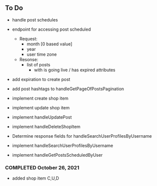 To Do
- 


- handle post schedules

- endpoint for accessing post scheduled
    - Request:
        - month [0 based value]
        - year
        - user time zone
    - Resonse:
        - list of posts
            - with is going live / has expired attributes


- add expiration to create post









- add post hashtags to handleGetPageOfPostsPagination

- implement create shop item
- implement update shop item
- implement handleUpdatePost
- implement handleDeleteShopItem


- Determine response fields for handleSearchUserProfilesByUsername
- implement handleSearchUserProfilesByUsername
- implement handleGetPostsScheduledByUser



### COMPLETED October 26, 2021
- added shop item C,U,D